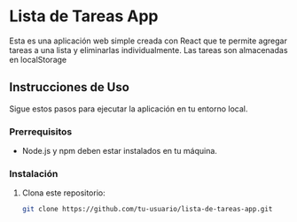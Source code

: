 # Lista de Tareas App

Esta es una aplicación web simple creada con React que te permite agregar tareas a una lista y eliminarlas individualmente. Las tareas son almacenadas en localStorage

## Instrucciones de Uso

Sigue estos pasos para ejecutar la aplicación en tu entorno local.

### Prerrequisitos

- Node.js y npm deben estar instalados en tu máquina.

### Instalación

1. Clona este repositorio:

   ```bash
   git clone https://github.com/tu-usuario/lista-de-tareas-app.git
